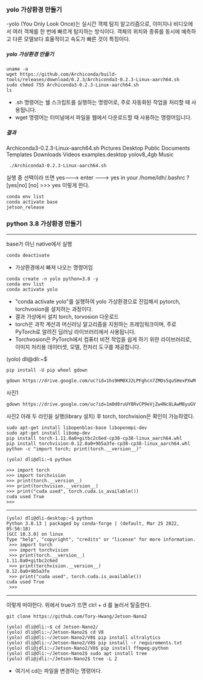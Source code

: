 ### yolo 가상환경 만들기

 -yolo (You Only Look Once)는 실시간 객체 탐지 알고리즘으로, 이미지나 비디오에서 여러 객체를 한 번에 빠르게 탐지하는 방식이다. 객체의 위치와 종류를 동시에 예측하고 다른 모델보다 효율적이고 속도가 빠른 것이 특징이다.
 
##### yolo 가상환경 만들기
    uname -a
    wget https://github.com/Archiconda/build-tools/releases/download/0.2.3/Archiconda3-0.2.3-Linux-aarch64.sh
    sudo chmod 755 Archiconda3-0.2.3-Linux-aarch64.sh
    ls
 - .sh 명령어는 쉘 스크립트를 실행하는 명령어로, 주로 자동화된 작업을 처리할 때 사용됩니다.
 - wget 명령어는 터미널에서 파일을 웹에서 다운로드할 때 사용하는 명령어입니다.
##### 결과

  Archiconda3-0.2.3-Linux-aarch64.sh Pictures Desktop Public Documents Templates Downloads Videos examples.desktop yolov8_4gb Music

     ./Archiconda3-0.2.3-Linux-aarch64.sh
실행 중 선택이라 뜨면
yes---> enter ---> yes in your /home/ldh/.bashrc ? [yes|no] [no] >>> yes
이렇게 한다.

    conda env list
    conda activate base
    jetson_release 

    
### python 3.8 가상환경 만들기
***
base가 아닌 native에서 실행

    conda deactivate
 - 가상환경에서 빠져 나오는 명령어임
   
 ```
conda create -n yolo python=3.8 -y
conda env list
conda activate yolo
 ```

 - "conda activate yolo"를 실행하여 yolo 가상환경으로 진입해서 pytorch, torchvosion을 설치하는 과정이다.
 - 결과 가상에서 설치 torch, torvosion 다운로드
 - torch은 과학 계산과 머신러닝 알고리즘을 지원하는 프레임워크이며, 주로 PyTorch로 알려진 딥러닝 라이브러리에서 사용됩니다.
 - Torchvosion은 PyTorch에서 컴퓨터 비전 작업을 쉽게 하기 위한 라이브러리로, 이미지 처리용 데이터셋, 모델, 전처리 도구를 제공합니다.

(yolo) dli@dli:~$
```
pip install -U pip wheel gdown
```
```
gdown https://drive.google.com/uc?id=1hs9HM0XJ2LPFghcn7ZMOs5qu5HexPXwM
```
사진1
```
gdown https://drive.google.com/uc?id=1m0d8ruUY8RvCP9eVjZw4Nc8LAwM8yuGV
```
사진2
아래 두 라인을 실행(library 설치) 후 torch, torchvision은 확인이 가능하였다.

```
sudo apt-get install libopenblas-base libopenmpi-dev
sudo apt-get install libomp-dev
pip install torch-1.11.0a0+gitbc2c6ed-cp38-cp38-linux_aarch64.whl
pip install torchvision-0.12.0a0+9b5a3fe-cp38-cp38-linux_aarch64.whl
python -c "import torch; print(torch.__version__)"
```
```
(yolo) dli@dli:~$ python

>>> import torch
>>> import torchvision
>>> print(torch.__version__)
>>> print(torchvision.__version__)
>>> print("cuda used", torch.cuda.is_available())
cuda used True
>>> 
```
***
```
(yolo) dli@dli-desktop:~$ python
Python 3.8.13 | packaged by conda-forge | (default, Mar 25 2022, 05:56:18) 
[GCC 10.3.0] on linux
Type "help", "copyright", "credits" or "license" for more information.
 >>> import torch
 >>> import torchvision
 >>> print(torch.__version__)
1.11.0a0+gitbc2c6ed
 >>> print(torchvision.__version__)
0.12.0a0+9b5a3fe
 >>> print("cuda used", torch.cuda.is_available())
cuda used True
 >>> 
```
***
이렇게 떠야한다.
위에서 true가 뜨면 ctrl + d 를 눌러서 탈출한다.

```
git clone https://github.com/Tory-Hwang/Jetson-Nano2
```
```
(yolo) dli@dli:~$ cd Jetson-Nano2/
(yolo) dli@dli:~/Jetson-Nano2$ cd V8
(yolo) dli@dli:~/Jetson-Nano2/V8$ pip install ultralytics
(yolo) dli@dli:~/Jetson-Nano2/V8$ pip install -r requirements.txt 
(yolo) dli@jdli:~/Jetson-Nano2/V8$ pip install ffmpeg-python
(yolo) dli@dli:~/Jetson-Nano2$ sudo apt install tree
(yolo) dli@jdli:~/Jetson-Nano2$ tree -L 2
```
 - 여기서 cd는 파일을 변경하는 명령어다.






